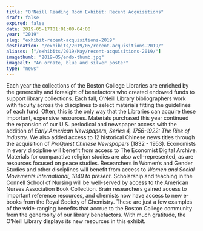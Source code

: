 ```yaml
---
title: "O'Neill Reading Room Exhibit: Recent Acquisitions"
draft: false
expired: false
date: 2019-05-17T01:01:00-04:00
year: "2019"
slug: "exhibit-recent-acquisitions-2019"
destination: "/exhibits/2019/05/recent-acquisitions-2019/"
aliases: ["/exhibits/2019/May/recent-acquisitions-2019/"]
imagethumb: "2019-05/endo-thumb.jpg"
imagealt: "An ornate, blue and silver poster"
type: "news"
---
```


Each year the collections of the Boston College Libraries are enriched by the generosity and foresight of benefactors who created endowed funds to support library collections. Each fall, O’Neill Library bibliographers work with faculty across the disciplines to select materials fitting the guidelines of each fund. Often, this is the only way that the Libraries can acquire these important, expensive resources. Materials purchased this year continued the expansion of our U.S. periodical and newspaper access with the addition of <em>Early American Newspapers, Series 4, 1756-1922: The Rise of Industry</em>. We also added access to 12 historical Chinese news titles through the acquisition of <em>ProQuest Chinese Newspapers</em> (1832 - 1953). Economists in every discipline will benefit from access to The Economist Digital Archive. Materials for comparative religion studies are also well-represented, as are resources focused on peace studies. Researchers in Women’s and Gender Studies and other disciplines will benefit from access to <em>Women and Social Movements International, 1840 to present</em>. Scholarship and teaching in the Connell School of Nursing will be well-served by access to the American Nurses Association Book Collection. Brain researchers gained access to important reference resources, and chemists now have access to new e-books from the Royal Society of Chemistry. These are just a few examples of the wide-ranging benefits that accrue to the Boston College community from the generosity of our library benefactors. With much gratitude, the O’Neill Library displays its new resources in this exhibit.
